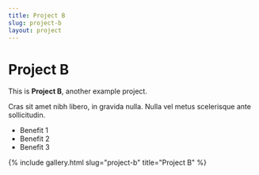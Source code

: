 ```yaml
---
title: Project B
slug: project-b
layout: project
---
```


# Project B

This is **Project B**, another example project.

Cras sit amet nibh libero, in gravida nulla. Nulla vel metus scelerisque ante sollicitudin.

- Benefit 1
- Benefit 2
- Benefit 3

{% include gallery.html slug="project-b" title="Project B" %}
